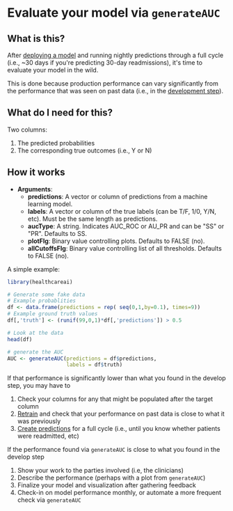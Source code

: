 # Evaluate your model via `generateAUC`

## What is this?

After [deploying a model](http://healthcareai-r.readthedocs.io/en/latest/comparing-and-deploying/deploy/) and running nightly predictions through a full cycle (i.e., ~30 days if you're predicting 30-day readmissions), it's time to evaluate your model in the wild.

This is done because production performance can vary significantly from the performance that was seen on past data (i.e., in the [development step](http://healthcareai-r.readthedocs.io/en/latest/comparing-and-deploying/compare/)).

## What do I need for this?

Two columns:

1. The predicted probabilities
2. The corresponding true outcomes (i.e., Y or N)

## How it works

- __Arguments__:
    - __predictions__: A vector or column of predictions from a machine learning model.
    - __labels__: A vector or column of the true labels (can be T/F, 1/0, Y/N, etc). Must be the same length as predictions.
    - __aucType__: A string. Indicates AUC_ROC or AU_PR and can be "SS" or "PR". Defaults to SS.
    - __plotFlg__: Binary value controlling plots. Defaults to FALSE (no).
    - __allCutoffsFlg__: Binary value controlling list of all thresholds. Defaults to FALSE (no).
    
A simple example:
```r
library(healthcareai)

# Generate some fake data
# Example probablities
df <- data.frame(predictions = rep( seq(0,1,by=0.1), times=9))
# Example ground truth values
df[,'truth'] <- (runif(99,0,1)*df[,'predictions']) > 0.5

# Look at the data
head(df)

# generate the AUC
AUC <- generateAUC(predictions = df$predictions, 
                   labels = df$truth)
```

If that performance is significantly lower than what you found in the develop step, you may have to

1. Check your columns for any that might be populated after the target column
2. [Retrain](http://healthcareai-r.readthedocs.io/en/latest/comparing-and-deploying/compare/) and check that your performance on past data is close to what it was previously
3. [Create predictions](http://healthcareai-r.readthedocs.io/en/latest/comparing-and-deploying/deploy/) for a full cycle (i.e., until you know whether patients were readmitted, etc)

If the performance found via `generateAUC` is close to what you found in the develop step

1. Show your work to the parties involved (i.e, the clinicians)
2. Describe the performance (perhaps with a plot from `generateAUC`)
3. Finalize your model and visualization after gathering feedback
4. Check-in on model performance monthly, or automate a more frequent check via `generateAUC`


